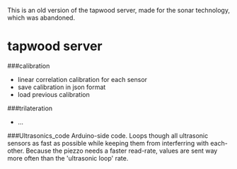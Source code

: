 This is an old version of the tapwood server, made for the sonar technology, which was abandoned.

# tapwood server

###calibration
- linear correlation calibration for each sensor
- save calibration in json format
- load previous calibration

###trilateration
- ...


###Ultrasonics_code
Arduino-side code.
Loops though all ultrasonic sensors as fast as possible while keeping them from interferring with each-other.
Because the piezzo needs a faster read-rate, values are sent way more often than the 'ultrasonic loop' rate.
